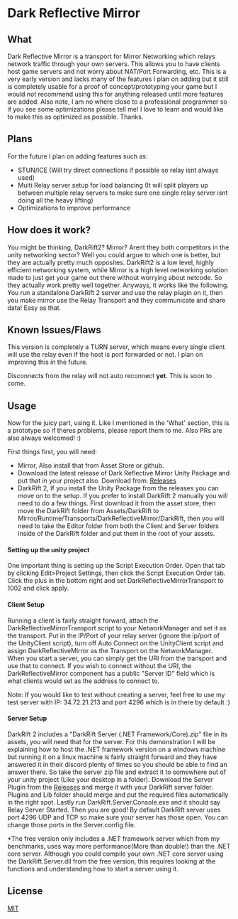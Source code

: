 # Dark Reflective Mirror

## What
Dark Reflective Mirror is a transport for Mirror Networking which relays network traffic through your own servers. This allows you to have clients host game servers and not worry about NAT/Port Forwarding, etc. This is a very early version and lacks many of the features I plan on adding but it still is completely usable for a proof of concept/prototyping your game but I would not recommend using this for anything released until more features are added. Also note, I am no where close to a professional programmer so if you see some optimizations please tell me! I love to learn and would like to make this as optimized as possible. Thanks.


## Plans

For the future I plan on adding features such as:
* STUN/ICE (Will try direct connections if possible so relay isnt always used)
* Multi Relay server setup for load balancing (It will split players up between multiple relay servers to make sure one single relay server isnt doing all the heavy lifting)
* Optimizations to improve performance

## How does it work?

You might be thinking, DarkRift2? Mirror? Arent they both competitors in the unity networking sector? Well you could argue to which one is better, but they are actually pretty much opposites. DarkRift2 is a low level, highly efficient networking system, while Mirror is a high level networking solution made to just get your game out there without worrying about netcode. So they actually work pretty well together. Anyways, it works like the following. You run a standalone DarkRift 2 server and use the relay plugin on it, then you make mirror use the Relay Transport and they communicate and share data! Easy as that.

## Known Issues/Flaws
This version is completely a TURN server, which means every single client will use the relay even if the host is port forwarded or not. I plan on improving this in the future.

Disconnects from the relay will not auto reconnect **yet**. This is soon to come.

## Usage

Now for the juicy part, using it. Like I mentioned in the 'What' section, this is a prototype so if theres problems, please report them to me. Also PRs are also always welcomed! :)

First things first, you will need:
* Mirror, Also install that from Asset Store or github.
* Download the latest release of Dark Reflective Mirror Unity Package and put that in your project also. Download from: [Releases](https://github.com/Derek-R-S/Dark-Reflective-Mirror/releases)
* DarkRift 2, If you install the Unity Package from the releases you can move on to the setup. If you prefer to install DarkRift 2 manually you will need to do a few things. First download it from the asset store, then move the DarkRift folder from Assets/DarkRift to Mirror/Runtime/Transports/DarkReflectiveMirror/DarkRift, then you will need to take the Editor folder from both the Client and Server folders inside of the DarkRift folder and put them in the root of your assets.

#### Setting up the unity project

One important thing is setting up the Script Execution Order. Open that tab by clicking Edit>Project Settings, then click the Script Execution Order tab. Click the plus in the bottom right and set DarkReflectiveMirrorTransport to 1002 and click apply.

#### Client Setup
Running a client is fairly straight forward, attach the DarkReflectiveMirrorTransport script to your NetworkManager and set it as the transport. Put in the IP/Port of your relay server (ignore the ip/port of the UnityClient script), turn off Auto Connect on the UnityClient script and assign DarkReflectiveMirror as the Transport on the NetworkManager. When you start a server, you can simply get the URI from the transport and use that to connect. If you wish to connect without the URI, the DarkReflectiveMirror component has a public "Server ID" field which is what clients would set as the address to connect to.
 
Note: If you would like to test without creating a server, feel free to use my test server with IP: 34.72.21.213 and port 4296 which is in there by default  :)

#### Server Setup
DarkRift 2 includes a "DarkRift Server (.NET Framework/Core).zip" file in its assets, you will need that for the server. For this demonstration I will be explaining how to host the .NET framework version on a windows machine but running it on a linux machine is fairly straight forward and they have answered it in their discord plenty of times so you should be able to find an answer there. So take the server zip file and extract it to somewhere out of your unity project (Like your desktop in a folder). Download the Server Plugin from the [Releases](https://github.com/Derek-R-S/Dark-Reflective-Mirror/releases) and merge it with your DarkRift server folder. Plugins and Lib folder should merge and put the required files automatically in the right spot. Lastly run DarkRift.Server.Console.exe and it should say Relay Server Started. Then you are good! By default DarkRift server uses port 4296 UDP and TCP so make sure your server has those open. You can change those ports in the Server.config file.

\*The free version only includes a .NET framework server which from my benchmarks, uses way more performance(More than double!) than the .NET core server. Although you could compile your own .NET core server using the DarkRift.Server.dll from the free version, this requires looking at the functions and understanding how to start a server using it.

## License
[MIT](https://choosealicense.com/licenses/mit/)

